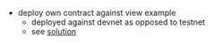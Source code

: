 - deploy own contract against view example
	- deployed against devnet as opposed to testnet
	- see [solution](https://github.com/jobez/CairoBootcamp/commit/acb5ce975f3333b4e108dc7dff80e588f6808ede)